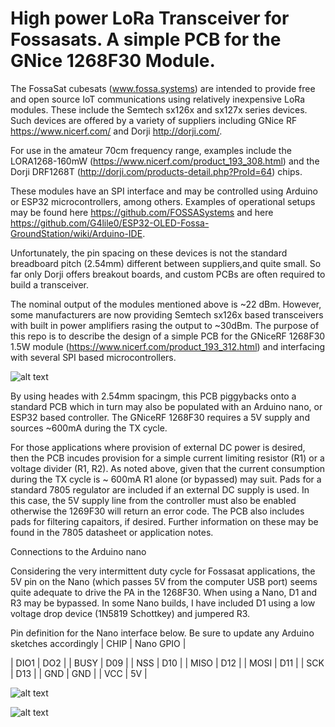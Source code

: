 # High power LoRa Transceiver for Fossasats.  A simple PCB for the GNice 1268F30 Module.
The FossaSat cubesats (www.fossa.systems) are intended to provide free and open source IoT communications using relatively inexpensive LoRa modules.  These include the Semtech sx126x and sx127x series devices.  Such devices are offered by a variety of suppliers including GNice RF https://www.nicerf.com/ and Dorji http://dorji.com/.  

For use in the amateur 70cm frequency range, examples include the LORA1268-160mW (https://www.nicerf.com/product_193_308.html) and the Dorji DRF1268T (http://dorji.com/products-detail.php?ProId=64) chips.  

These modules have an SPI interface and may be controlled using Arduino or ESP32 microcontrollers, among others.  Examples of operational setups may be found here https://github.com/FOSSASystems and here https://github.com/G4lile0/ESP32-OLED-Fossa-GroundStation/wiki/Arduino-IDE.

Unfortunately, the pin spacing on these devices is not the standard breadboard pitch (2.54mm)  different between suppliers,and quite small.  So far only Dorji offers breakout boards, and custom PCBs are often required to build a transceiver.

The nominal output of the modules mentioned above is ~22 dBm.  However, some manufacturers are now providing Semtech sx126x based transceivers with built in power amplifiers rasing the output to ~30dBm.  The purpose of this repo is to describe the design of a simple PCB for the GNiceRF 1268F30 1.5W module (https://www.nicerf.com/product_193_312.html) and interfacing with several SPI based microcontrollers.


![alt text](https://github.com/N6RFM/LoRA-PCB/blob/master/pix/PCBv1.2.png)

By using heades with 2.54mm spacingm, this PCB piggybacks onto a standard PCB which in turn may also be populated with an Arduino nano, or ESP32 based controller.
The GNiceRF 1268F30 requires a 5V supply and sources ~600mA during the TX cycle.  

For those applications where provision of external DC power is desired, then the PCB incudes provision for a simple current limiting resistor (R1) or a voltage divider (R1, R2).  As noted above, given that the current consumption during the TX cycle is ~ 600mA R1 alone (or bypassed) may suit. Pads for a standard 7805 regulator are included if an external DC supply is used.  In this case, the 5V supply line from the controller must also be enabled otherwise the 1269F30 will return an error code. The PCB also includes pads for filtering capaitors, if desired.  Further information on these may be found in the 7805 datasheet or application notes. 

Connections to the Arduino nano

Considering the very intermittent duty cycle for Fossasat applications, the 5V pin on the Nano (which passes 5V from the computer USB port) seems quite adequate to drive the PA in the 1268F30. When using a Nano, D1 and R3 may be bypassed.  In some Nano builds, I have included D1 using a low voltage drop device (1N5819 Schottkey) and jumpered R3.

Pin definition for the Nano interface below.  Be sure to update any Arduino sketches accordingly
| CHIP | Nano GPIO |

| DIO1 | DO2 |
| BUSY | D09 |
| NSS  | D10 |
| MISO | D12 |
| MOSI | D11 |
| SCK  | D13 |
| GND  | GND |
| VCC  | 5V  |


![alt text](https://github.com/N6RFM/LoRA-PCB/blob/master/pix/IMG_4483.png)

![alt text](https://github.com/N6RFM/LoRA-PCB/blob/master/pix/IMG_4444.png)
